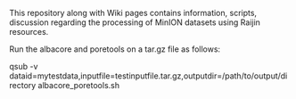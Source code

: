 This repository along with Wiki pages contains information, scripts, discussion regarding the processing of MinION datasets using Raijin resources.

Run the albacore and poretools on a tar.gz file as follows:

qsub -v dataid=mytestdata,inputfile=testinputfile.tar.gz,outputdir=/path/to/output/directory albacore_poretools.sh